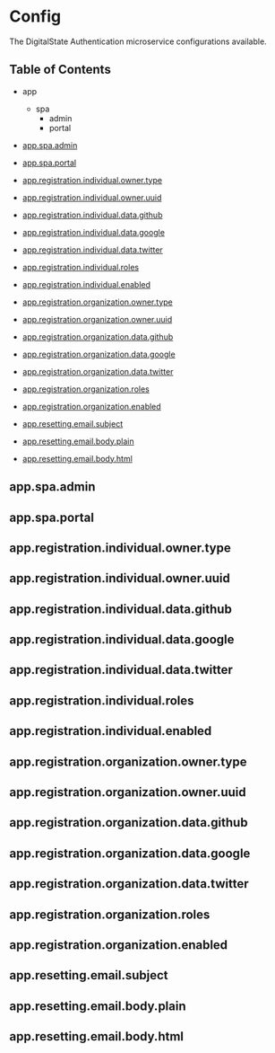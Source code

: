 # Config

The DigitalState Authentication microservice configurations available.

## Table of Contents

- app
  - spa
    - admin
    - portal


- [app.spa.admin](#appspaadmin)
- [app.spa.portal](#appspaportal)
- [app.registration.individual.owner.type](#appregistrationindividualownertype)
- [app.registration.individual.owner.uuid](#appregistrationindividualowneruuid)
- [app.registration.individual.data.github](#appregistrationindividualdatagithub)
- [app.registration.individual.data.google](#appregistrationindividualdatagoogle)
- [app.registration.individual.data.twitter](#appregistrationindividualdatatwitter)
- [app.registration.individual.roles](#appregistrationindividualroles)
- [app.registration.individual.enabled](#appregistrationindividualenabled)
- [app.registration.organization.owner.type](#appregistrationorganizationownertype)
- [app.registration.organization.owner.uuid](#appregistrationorganizationowneruuid)
- [app.registration.organization.data.github](#appregistrationorganizationdatagithub)
- [app.registration.organization.data.google](#appregistrationorganizationdatagoogle)
- [app.registration.organization.data.twitter](#appregistrationorganizationdatatwitter)
- [app.registration.organization.roles](#appregistrationorganizationroles)
- [app.registration.organization.enabled](#appregistrationorganizationenabled)
- [app.resetting.email.subject](#appresettingemailsubject)
- [app.resetting.email.body.plain](#appresettingemailbodyplain)
- [app.resetting.email.body.html](#appresettingemailbodyhtml)

## app.spa.admin

## app.spa.portal

## app.registration.individual.owner.type

## app.registration.individual.owner.uuid

## app.registration.individual.data.github

## app.registration.individual.data.google

## app.registration.individual.data.twitter

## app.registration.individual.roles

## app.registration.individual.enabled

## app.registration.organization.owner.type

## app.registration.organization.owner.uuid

## app.registration.organization.data.github

## app.registration.organization.data.google

## app.registration.organization.data.twitter

## app.registration.organization.roles

## app.registration.organization.enabled

## app.resetting.email.subject

## app.resetting.email.body.plain

## app.resetting.email.body.html